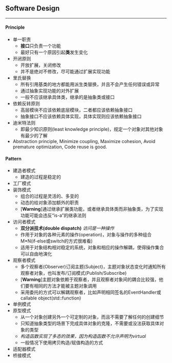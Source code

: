 ## Software Design
---

#### Principle
- 单一职责
    - **接口**只负责一个功能
    - 最好只有一个原因引起**类**发生变化
- 开闭原则
    - 开放扩展，关闭修改
    - 并不是绝对不修改，尽可能通过扩展实现功能
- 里氏替换
    - 所有引用基类的地方都能用派生类替换，并且不会产生任何错误或异常
    - 通过抽象实现功能的对外扩展
    - 一般不应该继承具体类，继承的是抽象类或接口
- 依赖反转原则
    - 高层模块不应该依赖底层模块，二者都应该依赖抽象接口
    - 抽象接口不应该依赖具体实现，具体实现则应该依赖抽象接口
- 迪米特法则
    - 即最少知识原则(least knowledge principle)，规定一个对象对其他对象有最少的了解
- Abstraction principle, Minimize coupling, Maximize cohesion, Avoid premature optimization, Code reuse is good.

#### Pattern
- 建造者模式
    - 建造的过程是稳定的
- 工厂模式
- 装饰模式
    - 组合的过程是灵活的、多变的
    - 动态的给对象添加额外的职责
    - [**Warning**]通过继承扩展类功能，或者继承具体类而非抽象类，为了实现功能可能会违反“is-a”的继承法则
- 访问者模式
    - **双分派技术(double dispatch)** *访问是一种操作*
    - 作用于对象的各种元素的操作(operation)，对象与操作的多种组合M*N(if-else或switch的方式很难看)
    - 适用于对象结构相对稳定的系统，对象和相应的操作解耦，使得操作集合可以自由地演化
- 观察者模式
    - 多个观察者(Observer)订阅主题(Subject)，主题对象状态变化时通知所有观察者对象，也叫发布/订阅模式(Publish/Subscribe)
    - [**Warning**]主题对象依赖于观察者，并且观察者对象间的耦合比较强，他们要有相同的方法才能被主题对象调用
    - 采用委托的方式可以解耦观察者，比如声明相同签名的EventHandler或callable object(std::function)
- 单例模式
- 原型模式
    - 从一个对象创建另外一个可定制的对象，而且不需要了解任何的创建细节
    - 只知道抽象类型的场景下完成具体对象的克隆，不需要或没法获取具体对象的类型
    - *构造函数实现了多态的效果，因为构造函数不允许声明为virtual*
    - 一般情况下使用拷贝构造/赋值构造的方式
- 适配器模式
- 桥接模式
